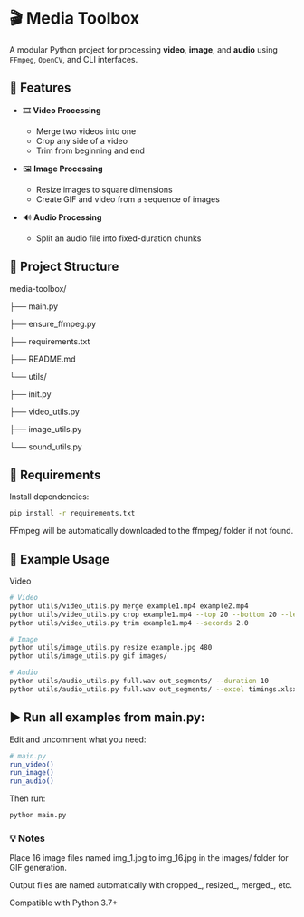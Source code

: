 # 🎬 Media Toolbox

A modular Python project for processing **video**, **image**, and **audio** using `FFmpeg`, `OpenCV`, and CLI interfaces.

## 🚀 Features

- 🎞️ **Video Processing**
  - Merge two videos into one
  - Crop any side of a video
  - Trim from beginning and end

- 🖼️ **Image Processing**
  - Resize images to square dimensions
  - Create GIF and video from a sequence of images

- 🔊 **Audio Processing**
  - Split an audio file into fixed-duration chunks

## 📁 Project Structure

media-toolbox/

├── main.py

├── ensure_ffmpeg.py

├── requirements.txt

├── README.md

└── utils/

├── init.py

├── video_utils.py

├── image_utils.py

└── sound_utils.py

## 🧰 Requirements

Install dependencies:

```bash
pip install -r requirements.txt
```

FFmpeg will be automatically downloaded to the ffmpeg/ folder if not found.

## 🧪 Example Usage
Video
```bash
# Video
python utils/video_utils.py merge example1.mp4 example2.mp4
python utils/video_utils.py crop example1.mp4 --top 20 --bottom 20 --left 30 --right 30
python utils/video_utils.py trim example1.mp4 --seconds 2.0

# Image
python utils/image_utils.py resize example.jpg 480
python utils/image_utils.py gif images/

# Audio
python utils/audio_utils.py full.wav out_segments/ --duration 10
python utils/audio_utils.py full.wav out_segments/ --excel timings.xlsx
```

## ▶️ Run all examples from main.py:
Edit and uncomment what you need:
```bash
# main.py
run_video()
run_image()
run_audio()
```
Then run:
```bash
python main.py
```

### 💡 Notes
Place 16 image files named img_1.jpg to img_16.jpg in the images/ folder for GIF generation.

Output files are named automatically with cropped_, resized_, merged_, etc.

Compatible with Python 3.7+

